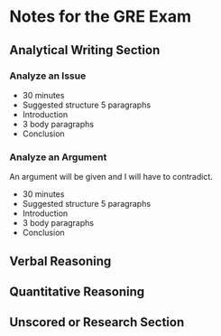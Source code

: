 # Notes for the GRE Exam

## Analytical Writing Section

### Analyze an Issue

<ul>
    <li>30 minutes</li>
    <li>Suggested structure 5 paragraphs</li>
    <li>Introduction</li>
    <li>3 body paragraphs</li>
    <li>Conclusion</li>
</ul>

### Analyze an Argument

An argument will be given and I will have to contradict.

<ul>
    <li>30 minutes</li>
    <li>Suggested structure 5 paragraphs</li>
    <li>Introduction</li>
    <li>3 body paragraphs</li>
    <li>Conclusion</li>
</ul>

## Verbal Reasoning

## Quantitative Reasoning

## Unscored or Research Section
